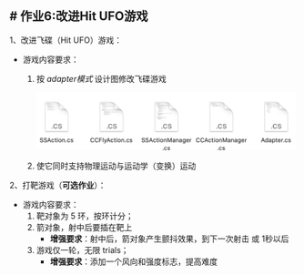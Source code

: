 ## # 作业6:改进Hit UFO游戏

1、改进飞碟（Hit UFO）游戏：

- 游戏内容要求：

  1. 按 *adapter模式* 设计图修改飞碟游戏

     <img src="./images/hw6_1.png" style="zoom:50%;" />

     

  2. 使它同时支持物理运动与运动学（变换）运动

2、打靶游戏（**可选作业**）：

- 游戏内容要求：
  1. 靶对象为 5 环，按环计分；
  2. 箭对象，射中后要插在靶上
     - **增强要求**：射中后，箭对象产生颤抖效果，到下一次射击 或 1秒以后
  3. 游戏仅一轮，无限 trials；
     - **增强要求**：添加一个风向和强度标志，提高难度

